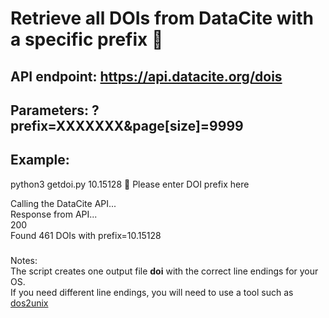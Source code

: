# Retrieve all DOIs from DataCite with a specific prefix 🐄

## API endpoint: https://api.datacite.org/dois
## Parameters: ?prefix=XXXXXXX&page[size]=9999  

## Example:
python3 getdoi.py 10.15128  :memo: Please enter DOI prefix here

Calling the DataCite API...  
Response from API...  
200  
Found 461 DOIs with prefix=10.15128  


###
Notes:  
The script creates one output file **doi** with the correct line endings for your OS.  
If you need different line endings, you will need to use a tool such as [dos2unix](https://dos2unix.sourceforge.io/)

